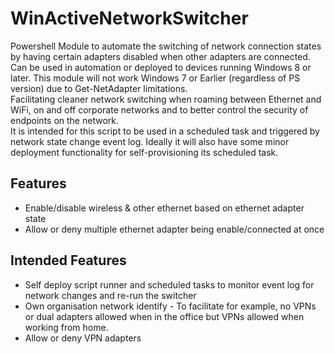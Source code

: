 # WinActiveNetworkSwitcher 

Powershell Module to automate the switching of network connection states by having certain adapters disabled when other adapters are connected.  
Can be used in automation or deployed to devices running Windows 8 or later. This module will not work Windows 7 or Earlier (regardless of PS version) due to Get-NetAdapter limitations.  
Facilitating cleaner network switching when roaming between Ethernet and WiFi, on and off corporate networks and to better control the security of endpoints on the network.  
It is intended for this script to be used in a scheduled task and triggered by network state change event log. Ideally it will also have some minor deployment functionality for self-provisioning its scheduled task.

## Features
* Enable/disable wireless & other ethernet based on ethernet adapter state
* Allow or deny multiple ethernet adapter being enable/connected at once

## Intended Features
* Self deploy script runner and scheduled tasks to monitor event log for network changes and re-run the switcher
* Own organisation network identify - To facilitate for example, no VPNs or dual adapters allowed when in the office but VPNs allowed when working from home.
* Allow or deny VPN adapters